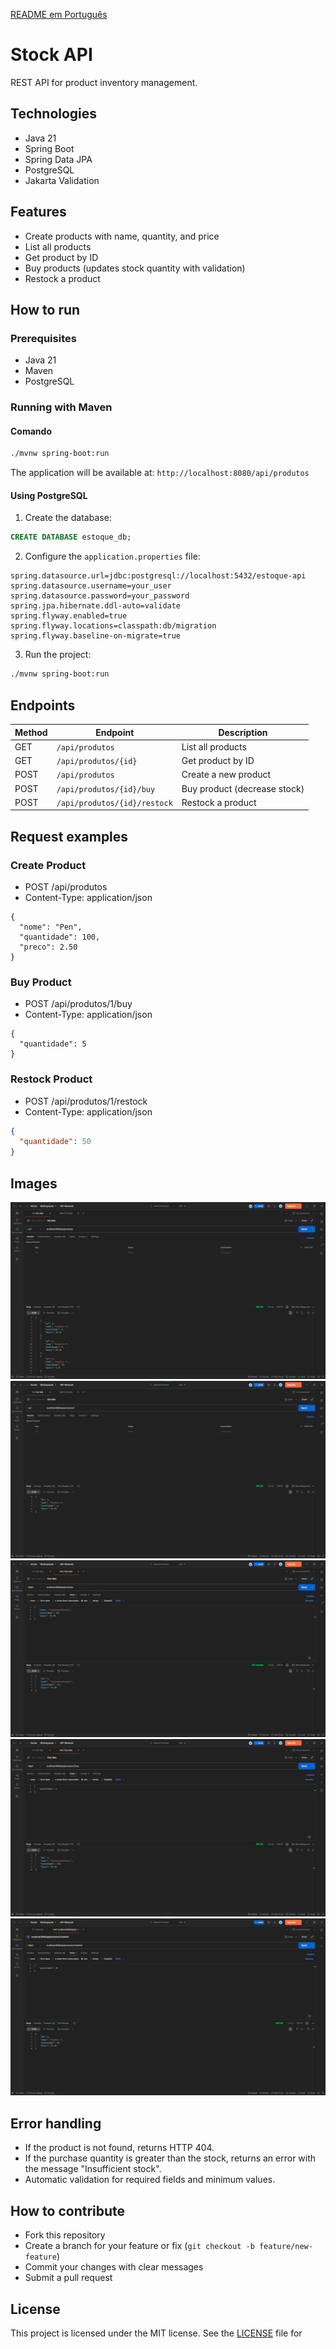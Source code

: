 [README em Português](README.md)

# Stock API

REST API for product inventory management.

## Technologies

- Java 21
- Spring Boot
- Spring Data JPA
- PostgreSQL
- Jakarta Validation

## Features

- Create products with name, quantity, and price
- List all products
- Get product by ID
- Buy products (updates stock quantity with validation)
- Restock a product

## How to run

### Prerequisites

- Java 21
- Maven
- PostgreSQL

### Running with Maven

#### Comando
```bash
./mvnw spring-boot:run
```
The application will be available at: `http://localhost:8080/api/produtos`

#### Using PostgreSQL
1. Create the database:
```sql
CREATE DATABASE estoque_db;
```

2. Configure the `application.properties` file:
```properties
spring.datasource.url=jdbc:postgresql://localhost:5432/estoque-api
spring.datasource.username=your_user
spring.datasource.password=your_password
spring.jpa.hibernate.ddl-auto=validate
spring.flyway.enabled=true
spring.flyway.locations=classpath:db/migration
spring.flyway.baseline-on-migrate=true
```

3. Run the project:
```bash
./mvnw spring-boot:run
```

## Endpoints

| Method | Endpoint                     | Description                        |
|--------|------------------------------|------------------------------------|
| GET    | `/api/produtos`              | List all products                  |
| GET    | `/api/produtos/{id}`         | Get product by ID                  |
| POST   | `/api/produtos`              | Create a new product               |
| POST   | `/api/produtos/{id}/buy`     | Buy product (decrease stock)       |
| POST   | `/api/produtos/{id}/restock` | Restock a product                  |

## Request examples

### Create Product

- POST /api/produtos
- Content-Type: application/json

```http
{
  "nome": "Pen",
  "quantidade": 100,
  "preco": 2.50
}
```

### Buy Product

- POST /api/produtos/1/buy
- Content-Type: application/json
```http
{
  "quantidade": 5
}
```
### Restock Product

- POST /api/produtos/1/restock
- Content-Type: application/json
```json
{
  "quantidade": 50
}
```

## Images

![Product list](imagens/List-Products.jpeg)
![Product search by ID](imagens/List-Product-ID.jpeg)
![Product creation](imagens/Create-Product.jpeg)
![Product purchase](imagens/Buy-Product.jpeg)
![Product restock](imagens/Restock-Product.jpeg)

## Error handling

- If the product is not found, returns HTTP 404.
- If the purchase quantity is greater than the stock, returns an error with the message "Insufficient stock".
- Automatic validation for required fields and minimum values.

## How to contribute

- Fork this repository
- Create a branch for your feature or fix (`git checkout -b feature/new-feature`)
- Commit your changes with clear messages
- Submit a pull request

## License

This project is licensed under the MIT license. See the [LICENSE](LICENSE) file for
